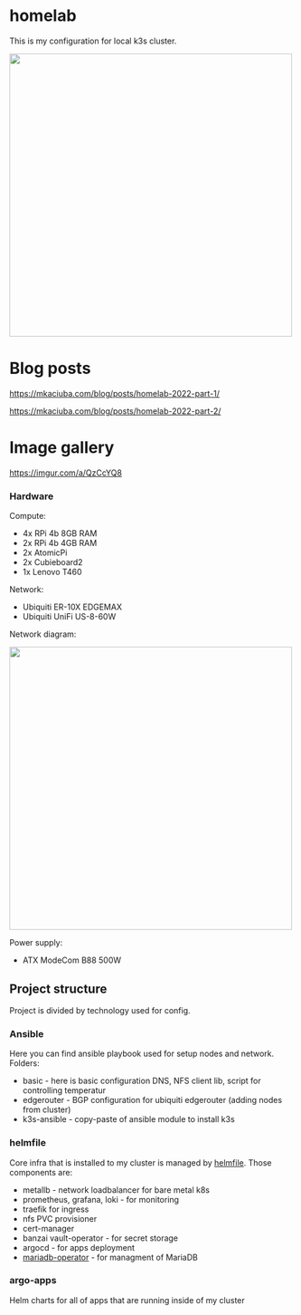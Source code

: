 # homelab

This is my configuration for local k3s cluster.



<img src="https://mort.mkaciuba.com/images/transform/ZmlsZXMvc291cmNlcy9ubm5fZWM5MzZmY2Q3ZC5qcGc/photo_admin_big.jpg" width="500px"/>

# Blog posts

https://mkaciuba.com/blog/posts/homelab-2022-part-1/ 

https://mkaciuba.com/blog/posts/homelab-2022-part-2/

# Image gallery

https://imgur.com/a/QzCcYQ8

### Hardware

Compute:

* 4x RPi 4b 8GB RAM
* 2x RPi 4b 4GB RAM
* 2x AtomicPi
* 2x Cubieboard2
* 1x Lenovo T460

Network:

* Ubiquiti ER-10X EDGEMAX
* Ubiquiti UniFi US-8-60W


Network diagram:

<img src="https://mort.mkaciuba.com/images/transform/ZmlsZXMvc291cmNlcy9uZXR3b3JrX2RpYWdyYW1fYTE3ZjBlZDAwZi5wbmc/photo_network-diagram_big.jpg" width="500px"/>


Power supply:
* ATX ModeCom B88 500W


## Project structure

Project is divided by technology used for config.

### Ansible

Here you can find ansible playbook used for setup nodes and network. Folders:

* basic - here is basic configuration DNS, NFS client lib, script for controlling temperatur
* edgerouter - BGP configuration for ubiquiti edgerouter (adding nodes from cluster)
* k3s-ansible - copy-paste of ansible module to install k3s

### helmfile

Core infra that is installed to my cluster is managed by [helmfile](https://github.com/roboll/helmfile). Those components are:
- metallb - network loadbalancer for bare metal k8s
- prometheus, grafana, loki - for monitoring
- traefik for ingress
- nfs PVC provisioner
- cert-manager
- banzai vault-operator - for secret storage
- argocd - for apps deployment
- [mariadb-operator](https://github.com/aldor007/mariadb-operator) - for managment of MariaDB


### argo-apps

Helm charts for all of apps that are running inside of my cluster
